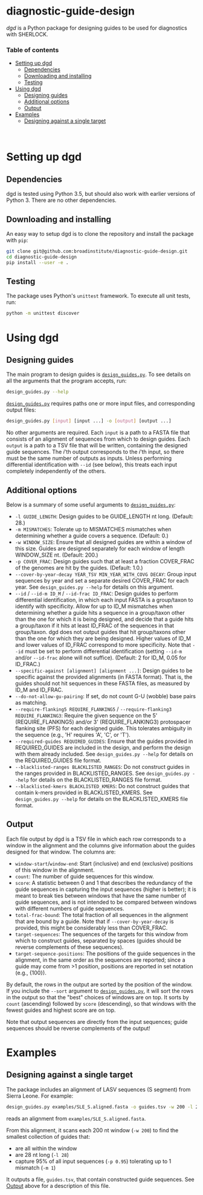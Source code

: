diagnostic-guide-design
=======================

*dgd* is a Python package for designing guides to be used for diagnostics with SHERLOCK.
<br/>

### Table of contents

* [Setting up dgd](#setting-up-dgd)
  * [Dependencies](#dependencies)
  * [Downloading and installing](#downloading-and-installing)
  * [Testing](#testing)
* [Using dgd](#using-dgd)
  * [Designing guides](#designing-guides)
  * [Additional options](#additional-options)
  * [Output](#output)
* [Examples](#examples)
  * [Designing against a single target](#designing-against-a-single-target)
<br/>

# Setting up dgd

## Dependencies

dgd is tested using Python 3.5, but should also work with earlier versions of Python 3.
There are no other dependencies.

## Downloading and installing

An easy way to setup dgd is to clone the repository and install the package with `pip`:
```bash
git clone git@github.com:broadinstitute/diagnostic-guide-design.git
cd diagnostic-guide-design
pip install --user -e .
```

## Testing

The package uses Python's `unittest` framework.
To execute all unit tests, run:
```bash
python -m unittest discover
```

# Using dgd

## Designing guides

The main program to design guides is [`design_guides.py`](./bin/design_guides.py).
To see details on all the arguments that the program accepts, run:
```bash
design_guides.py --help
```

[`design_guides.py`](./bin/design_guides.py) requires paths one or more input files, and corresponding output files:

```bash
design_guides.py [input] [input ...] -o [output] [output ...]
```

No other arguments are required.
Each `input` is a path to a FASTA file that consists of an alignment of sequences from which to design guides.
Each `output` is a path to a TSV file that will be written, containing the designed guide sequences.
The _i_'th output corresponds to the _i_'th input, so there must be the same number of outputs as inputs.
Unless performing differential identification with `--id` (see below), this treats each input completely independently of the others.

## Additional options

Below is a summary of some useful arguments to [`design_guides.py`](./bin/design_guides.py):

* `-l GUIDE_LENGTH`: Design guides to be GUIDE_LENGTH nt long.
(Default: 28.)
* `-m MISMATCHES`: Tolerate up to MISMATCHES mismatches when determining whether a guide covers a sequence.
(Default: 0.)
* `-w WINDOW_SIZE`: Ensure that all designed guides are within a window of this size.
Guides are designed separately for each window of length WINDOW_SIZE nt.
(Default: 200.)
* `-p COVER_FRAC`: Design guides such that at least a fraction COVER_FRAC of the genomes are hit by the guides.
(Default: 1.0.)
* `--cover-by-year-decay YEAR_TSV MIN_YEAR_WITH_COVG DECAY`: Group input sequences by year and set a separate desired COVER_FRAC for each year.
See `design_guides.py --help` for details on this argument.
* `--id` / `--id-m ID_M` / `--id-frac ID_FRAC`: Design guides to perform differential identification, in which each input FASTA is a group/taxon to identify with specificity.
Allow for up to ID_M mismatches when determining whether a guide hits a sequence in a group/taxon other than the one for which it is being designed, and decide that a guide hits a group/taxon if it hits at least ID_FRAC of the sequences in that group/taxon.
dgd does not output guides that hit group/taxons other than the one for which they are being designed.
Higher values of ID_M and lower values of ID_FRAC correspond to more specificity.
Note that `--id` must be set to perform differential identification (setting `--id-m` and/or `--id-frac` alone will not suffice).
(Default: 2 for ID_M, 0.05 for ID_FRAC.)
* `--specific-against [alignment] [alignment ...]`: Design guides to be specific against the provided alignments (in FASTA format).
That is, the guides should not hit sequences in these FASTA files, as measured by ID_M and ID_FRAC.
* `--do-not-allow-gu-pairing`: If set, do not count G-U (wobble) base pairs as matching.
* `--require-flanking5 REQUIRE_FLANKING5` / `--require-flanking3 REQUIRE_FLANKING3`: Require the given sequence on the 5' (REQUIRE_FLANKING5) and/or 3' (REQUIRE_FLANKING3) protospacer flanking site (PFS) for each designed guide.
This tolerates ambiguity in the sequence (e.g., 'H' requires 'A', 'C', or 'T').
* `--required-guides REQUIRED_GUIDES`: Ensure that the guides provided in REQUIRED_GUIDES are included in the design, and perform the design with them already included.
See `design_guides.py --help` for details on the REQUIRED_GUIDES file format.
* `--blacklisted-ranges BLACKLISTED_RANGES`: Do not construct guides in the ranges provided in BLACKLISTED_RANGES.
See `design_guides.py --help` for details on the BLACKLISTED_RANGES file format.
* `--blacklisted-kmers BLACKLISTED_KMERS`: Do not construct guides that contain k-mers provided in BLACKLISTED_KMERS.
See `design_guides.py --help` for details on the BLACKLISTED_KMERS file format.

## Output

Each file output by dgd is a TSV file in which each row corresponds to a window in the alignment and the columns give information about the guides designed for that window.
The columns are:
* `window-start`/`window-end`: Start (inclusive) and end (exclusive) positions of this window in the alignment.
* `count`: The number of guide sequences for this window.
* `score`: A statistic between 0 and 1 that describes the redundancy of the guide sequences in capturing the input sequences (higher is better); it is meant to break ties between windows that have the same number of guide sequences, and is not intended to be compared between windows with different numbers of guide sequences.
* `total-frac-bound`: The total fraction of all sequences in the alignment that are bound by a guide. Note that if `--cover-by-year-decay` is provided, this might be considerably less than COVER_FRAC.
* `target-sequences`: The sequences of the targets for this window from which to construct guides, separated by spaces (guides should be reverse complements of these sequences).
* `target-sequence-positions`: The positions of the guide sequences in the alignment, in the same order as the sequences are reported; since a guide may come from >1 position, positions are reported in set notation (e.g., \{100\}).

By default, the rows in the output are sorted by the position of the window.
If you include the `--sort` argument to [`design_guides.py`](./bin/design_guides.py), it will sort the rows in the output so that the "best" choices of windows are on top.
It sorts by `count` (ascending) followed by `score` (descending), so that windows with the fewest guides and highest score are on top.

Note that output sequences are directly from the input sequences; guide sequences should be reverse complements of the output!

# Examples

## Designing against a single target

The package includes an alignment of LASV sequences (S segment) from Sierra Leone.
For example:
```bash
design_guides.py examples/SLE_S.aligned.fasta -o guides.tsv -w 200 -l 28 -m 1 -p 0.95
```
reads an alignment from `examples/SLE_S.aligned.fasta`.

From this alignment, it scans each 200 nt window (`-w 200`) to find the smallest collection of guides that:
* are all within the window
* are 28 nt long (`-l 28`)
* capture 95% of all input sequences (`-p 0.95`) tolerating up to 1 mismatch (`-m 1`)

It outputs a file, `guides.tsv`, that contain constructed guide sequences.
See [Output](#output) above for a description of this file.
